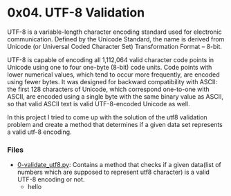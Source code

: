 # 0x04. UTF-8 Validation

UTF-8 is a variable-length character encoding standard used for electronic communication. Defined by the Unicode Standard, the name is derived from Unicode (or Universal Coded Character Set) Transformation Format – 8-bit.

UTF-8 is capable of encoding all 1,112,064 valid character code points in Unicode using one to four one-byte (8-bit) code units. Code points with lower numerical values, which tend to occur more frequently, are encoded using fewer bytes. It was designed for backward compatibility with ASCII: the first 128 characters of Unicode, which correspond one-to-one with ASCII, are encoded using a single byte with the same binary value as ASCII, so that valid ASCII text is valid UTF-8-encoded Unicode as well.

In this project I tried to come up with the solution of the utf8 validation problem and create a method that determines if a given data set represents a valid utf-8 encoding.

### Files

- [0-validate_utf8.py](./0-validate_utf8.py): Contains a method that checks if a given data(list of numbers which are supposed to represent utf8 character) is a valid UTF-8 encoding or not.
	- hello
